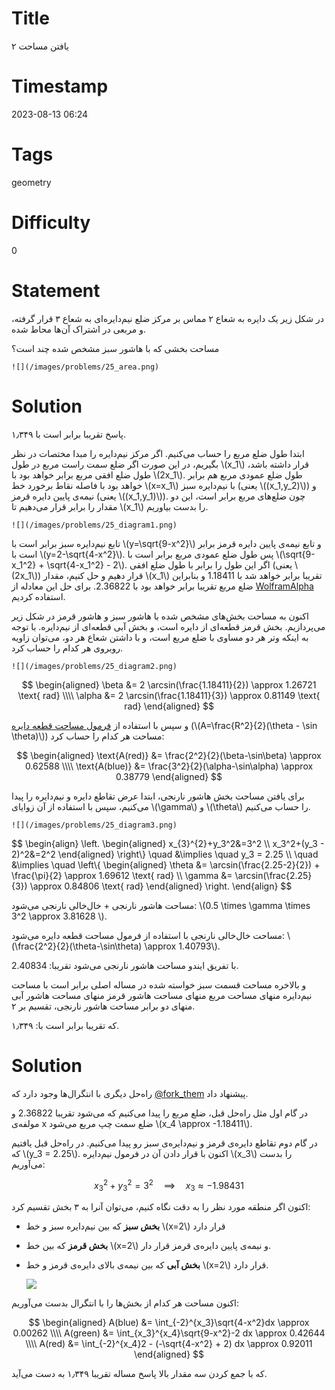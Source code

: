 # Title
یافتن مساحت ۲
# Timestamp
2023-08-13 06:24
# Tags
geometry
# Difficulty
0
# Statement

در شکل زیر یک دایره به شعاع ۲ مماس بر مرکز ضلع نیم‌دایره‌ای به شعاع ۳ قرار گرفته، و مربعی در اشتراک آن‌ها محاط شده.

مساحت بخشی که با هاشور سبز مشخص شده چند است؟

    ![](/images/problems/25_area.png)

# Solution
پاسخ تقریبا برابر است با ۱٫۳۴۹.

ابتدا طول ضلع مربع را حساب می‌کنیم.
اگر مرکز نیم‌دایره را مبدا مختصات در نظر بگیریم، در این صورت اگر ضلع سمت راست مربع در طول
\\(x_1\\) 
قرار داشته باشد، طول ضلع افقی مربع برابر خواهد بود با \\(2x_1\\). طول ضلع عمودی مربع هم برابر خواهد بود با
فاصله نقاط برخورد خط \\(x=x_1\\) با نیم‌دایره سبز (یعنی \\((x_1,y_2)\\)) و نیمه‌ی پایین دایره قرمز (یعنی \\((x_1,y_1)\\)).
چون ضلع‌های مربع برابر است، این دو مقدار را برابر قرار می‌دهیم تا \\(x_1\\) را بدست بیاوریم.

    ![](/images/problems/25_diagram1.png)

تابع نیم‌دایره سبز برابر است با  \\(y=\sqrt{9-x^2}\\) و تابع نیمه‌ی پایین دایره قرمز برابر است با  \\(y=2-\sqrt{4-x^2}\\).
پس طول ضلع عمودی مربع برابر است با \\(\sqrt{9-x_1^2} + \sqrt{4-x_1^2} - 2\\). اگر این طول را برابر با طول ضلع
افقی (یعنی \\(2x_1\\)) قرار دهیم و حل کنیم، مقدار \\(x_1\\) تقریبا برابر خواهد شد با 1.18411 و بنابراین
ضلع مربع تقریبا برابر خواهد بود با 2.36822. برای حل این معادله از [WolframAlpha](https://www.wolframalpha.com/input?i2d=true&i=Sqrt%5B9-Power%5Bx%2C2%5D%5D%2BSqrt%5B4-Power%5Bx%2C2%5D%5D-2%3D2x) استفاده کردیم.

اکنون به مساحت بخش‌های مشخص شده با هاشور سبز و هاشور قرمز در شکل زیر می‌پردازیم.
بخش قرمز قطعه‌ای از دایره است، و بخش آبی قطعه‌ای از نیم‌دایره. با توجه به اینکه وتر هر دو مساوی با ضلع مربع است، و با داشتن شعاع هر دو، می‌توان زاویه روبروی هر کدام را حساب کرد.

    ![](/images/problems/25_diagram2.png)

$$
\begin{aligned}
\beta &= 2 \arcsin(\frac{1.18411}{2}) \approx 1.26721  \text{ rad} \\\\
\alpha &= 2 \arcsin(\frac{1.18411}{3}) \approx 0.81149  \text{ rad}
\end{aligned}
$$

و سپس با استفاده از [فرمول مساحت قطعه دایره](https://fa.wikipedia.org/wiki/%D9%82%D8%B7%D8%B9%D9%87_%D8%AF%D8%A7%DB%8C%D8%B1%D9%87)
(\\(A=\frac{R^2}{2}(\theta - \sin \theta)\\))
مساحت هر کدام را حساب کرد:

$$
\begin{aligned}
\text{A(red)} &= \frac{2^2}{2}(\beta-\sin\beta) \approx 0.62588 \\\\
\text{A(blue)} &= \frac{3^2}{2}(\alpha-\sin\alpha) \approx 0.38779
\end{aligned}
$$

برای یافتن مساحت بخش هاشور نارنجی، ابتدا عرض تقاطع دایره و نیم‌دایره
را پیدا می‌کنیم، سپس با استفاده از آن زوایای \\(\gamma\\) و \\(\theta\\)
را حساب می‌کنیم.

    ![](/images/problems/25_diagram3.png)

$$
\begin{align}
\left.
\begin{aligned}
 x_{3}^{2}+y_3^2&=3^2 \\\\
 x_3^2+(y_3 - 2)^2&=2^2
\end{aligned}
\right\\}
\quad &\implies \quad
y_3 = 2.25 \\\\
\quad &\implies \quad
\left\\{
\begin{aligned}
\theta &= \arcsin(\frac{2.25-2}{2}) + \frac{\pi}{2} \approx 1.69612 \text{ rad} \\\\
\gamma &= \arcsin(\frac{2.25}{3}) \approx 0.84806 \text{ rad}
\end{aligned}
\right.
\end{align}
$$

مساحت هاشور نارنجی + خال‌خالی نارنجی می‌شود: \\(0.5 \times \gamma \times 3^2 \approx 3.81628 \\).

مساحت خال‌خالی نارنجی با استفاده از فرمول مساحت قطعه دایره می‌شود:
\\(\frac{2^2}{2}(\theta-\sin\theta) \approx 1.40793\\).

با تفریق ایندو مساحت هاشور نارنجی می‌شود تقریبا: 2.40834.

و بالاخره مساحت قسمت سبز خواسته شده در مساله اصلی برابر است با 
مساحت نیم‌دایره منهای مساحت مربع منهای مساحت هاشور قرمز منهای مساحت هاشور آبی
منهای دو برابر مساحت هاشور نارنجی، تقسیم بر ۲.

که تقریبا برابر است با: ۱٫۳۴۹.

# Solution

راه‌حل دیگری با انتگرال‌ها وجود دارد که [@fork_them](https://twitter.com/fork_them/status/1691045414860976129)
پیشنهاد داد.

در گام اول مثل راه‌حل قبل، ضلع مربع را پیدا می‌کنیم که می‌شود تقریبا 2.36822 و مولفه‌ی x ضلع سمت چپ مربع می‌شود 
\\(x_4 \approx -1.18411\\).

در گام دوم تقاطع دایره‌ی قرمز و نیم‌دایره‌ی سبز رو پیدا می‌کنیم. در راه‌حل قبل
یافتیم که \\(y_3 = 2.25\\). اکنون با قرار دادن آن در فرمول نیم‌دایره \\(x_3\\) را بدست می‌آوریم:

$$
x_3^2+y_3^2 = 3^2 \quad \implies \quad x_3 \approx -1.98431
$$

اکنون اگر منطقه مورد نظر را به دقت نگاه کنیم، می‌توان آنرا به ۳ بخش تقسیم کرد:
* **بخش سبز** که بین نیم‌دایره سبز و خط \\(x=2\\) قرار دارد
* **بخش قرمز** که بین خط \\(x=2\\) و نیمه‌ی پایین دایره‌ی قرمز قرار دار.
* **بخش آبی** که بین نیمه‌ی بالای دایره‌ی قرمز و خط \\(x=2\\) قرار دارد.

    ![](/images/problems/25_diagram4.png)

اکنون مساحت هر کدام از بخش‌ها را با انتگرال بدست می‌آوریم:

$$
\begin{aligned}
A(blue) &= \int_{-2}^{x_3}\sqrt{4-x^2}dx \approx 0.00262 \\\\
A(green) &= \int_{x_3}^{x_4}\sqrt{9-x^2}-2 dx \approx 0.42644 \\\\
A(red) &= \int_{-2}^{x_4}2 - (-\sqrt{4-x^2} + 2) dx \approx 0.92011
\end{aligned}
$$

که با جمع کردن سه مقدار بالا پاسخ مساله تقریبا ۱٫۳۴۹ به دست می‌آید.
